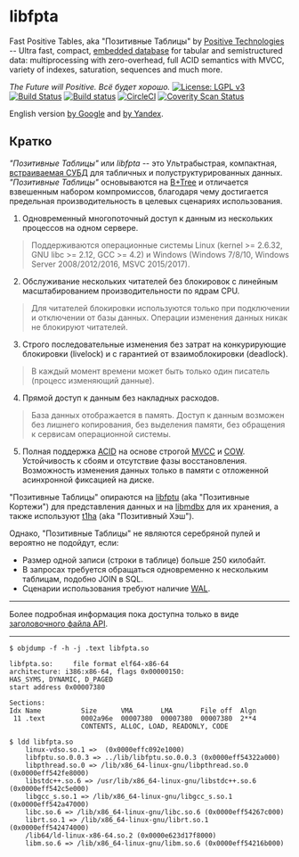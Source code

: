 libfpta
==============================================
Fast Positive Tables, aka "Позитивные Таблицы"
by [Positive Technologies](https://www.ptsecurity.ru) -- Ultra fast, compact, [embedded database](https://en.wikipedia.org/wiki/Embedded_database)
for tabular and semistructured data:
multiprocessing with zero-overhead, full ACID semantics with MVCC,
variety of indexes, saturation, sequences and much more.


*The Future will Positive. Всё будет хорошо.*
[![License: LGPL v3](https://img.shields.io/badge/License-LGPL%20v3-blue.svg)](https://www.gnu.org/licenses/lgpl-3.0)
[![Build Status](https://travis-ci.org/leo-yuriev/libfpta.svg?branch=master)](https://travis-ci.org/leo-yuriev/libfpta)
[![Build status](https://ci.appveyor.com/api/projects/status/wiixsody1o9474g9/branch/master?svg=true)](https://ci.appveyor.com/project/leo-yuriev/libfpta/branch/master)
[![CircleCI](https://circleci.com/gh/leo-yuriev/libfpta/tree/master.svg?style=svg)](https://circleci.com/gh/leo-yuriev/libfpta/tree/master)
[![Coverity Scan Status](https://scan.coverity.com/projects/12920/badge.svg)](https://scan.coverity.com/projects/leo-yuriev-libfpta)

English version [by Google](https://translate.googleusercontent.com/translate_c?act=url&ie=UTF8&sl=ru&tl=en&u=https://github.com/leo-yuriev/libfpta/tree/master)
and [by Yandex](https://translate.yandex.ru/translate?url=https%3A%2F%2Fgithub.com%2Fleo-yuriev%2Flibfpta%2Ftree%2Fmaster&lang=ru-en).


## Кратко

_"Позитивные Таблицы"_ или _libfpta_ -- это Ультрабыстрая, компактная, [встраиваемая СУБД](https://ru.wikipedia.org/wiki/%D0%92%D1%81%D1%82%D1%80%D0%B0%D0%B8%D0%B2%D0%B0%D0%B5%D0%BC%D0%B0%D1%8F_%D0%A1%D0%A3%D0%91%D0%94)
для табличных и полуструктурированных данных.
_"Позитивные Таблицы"_ основываются на [B+Tree](https://ru.wikipedia.org/wiki/B%2B-%D0%B4%D0%B5%D1%80%D0%B5%D0%B2%D0%BE) и отличается взвешенным набором компромиссов,
благодаря чему достигается предельная производительность в целевых сценариях использования.

1. Одновременный многопоточный доступ к данным из нескольких процессов на
одном сервере.
  > Поддерживаются операционные системы
  > Linux (kernel >= 2.6.32, GNU libc >= 2.12, GCC >= 4.2) и
  > Windows (Windows 7/8/10, Windows Server 2008/2012/2016, MSVC 2015/2017).

2. Обслуживание нескольких читателей без блокировок с линейным
масштабированием производительности по ядрам CPU.
  > Для читателей блокировки используются только при подключении и
  > отключении от базы данных. Операции изменения данных никак не блокируют
  > читателей.

3. Строго последовательные изменения без затрат на конкурирующие
блокировки (livelock) и с гарантией от взаимоблокировки (deadlock).
  > В каждый момент времени может быть только один писатель (процесс
  > изменяющий данные).

4. Прямой доступ к данным без накладных расходов.
  > База данных отображается в память. Доступ к данным возможен без
  > лишнего копирования, без выделения памяти, без обращения к сервисам
  > операционной системы.

5. Полная поддержка [ACID](https://ru.wikipedia.org/wiki/ACID) на основе строгой [MVCC](https://ru.wikipedia.org/wiki/MVCC) и
[COW](https://ru.wikipedia.org/wiki/%D0%9A%D0%BE%D0%BF%D0%B8%D1%80%D0%BE%D0%B2%D0%B0%D0%BD%D0%B8%D0%B5_%D0%BF%D1%80%D0%B8_%D0%B7%D0%B0%D0%BF%D0%B8%D1%81%D0%B8).
Устойчивость к сбоям и отсутствие фазы восстановления. Возможность
изменения данных только в памяти с отложенной асинхронной фиксацией на диске.

"Позитивные Таблицы" опираются на [libfptu](https://github.com/leo-yuriev/libfptu) (aka "Позитивные Кортежи")
для представления данных и на [libmdbx](https://github.com/ReOpen/libmdbx)
для их хранения, а также используют [t1ha](https://github.com/PositiveTechnologies/t1ha) (aka "Позитивный Хэш").

Однако, "Позитивные Таблицы" не являются серебряной пулей и вероятно не
подойдут, если:

 * Размер одной записи (строки в таблице) больше 250 килобайт.
 * В запросах требуется обращаться одновременно к нескольким таблицам, подобно JOIN в SQL.
 * Сценарии использования требуют наличие [WAL](https://ru.wikipedia.org/wiki/%D0%97%D0%B0%D0%BF%D0%B8%D1%81%D1%8C_%D1%81_%D0%BF%D1%80%D0%B5%D0%B4%D0%B2%D0%B0%D1%80%D0%B8%D1%82%D0%B5%D0%BB%D1%8C%D0%BD%D1%8B%D0%BC_%D0%B6%D1%83%D1%80%D0%BD%D0%B0%D0%BB%D0%B8%D1%80%D0%BE%D0%B2%D0%B0%D0%BD%D0%B8%D0%B5%D0%BC).

--------------------------------------------------------------------------------

Более подробная информация пока доступна только в виде [заголовочного файла API](fast_positive/tables.h).

--------------------------------------------------------------------------------

```
$ objdump -f -h -j .text libfpta.so

libfpta.so:     file format elf64-x86-64
architecture: i386:x86-64, flags 0x00000150:
HAS_SYMS, DYNAMIC, D_PAGED
start address 0x00007380

Sections:
Idx Name          Size      VMA       LMA       File off  Algn
 11 .text         0002a96e  00007380  00007380  00007380  2**4
                  CONTENTS, ALLOC, LOAD, READONLY, CODE
```

```
$ ldd libfpta.so
	linux-vdso.so.1 =>  (0x0000effc092e1000)
	libfptu.so.0.0.3 => ../lib/libfptu.so.0.0.3 (0x0000eff54322a000)
	libpthread.so.0 => /lib/x86_64-linux-gnu/libpthread.so.0 (0x0000eff542fe8000)
	libstdc++.so.6 => /usr/lib/x86_64-linux-gnu/libstdc++.so.6 (0x0000eff542c5e000)
	libgcc_s.so.1 => /lib/x86_64-linux-gnu/libgcc_s.so.1 (0x0000eff542a47000)
	libc.so.6 => /lib/x86_64-linux-gnu/libc.so.6 (0x0000eff54267c000)
	librt.so.1 => /lib/x86_64-linux-gnu/librt.so.1 (0x0000eff542474000)
	/lib64/ld-linux-x86-64.so.2 (0x0000e623d17f8000)
	libm.so.6 => /lib/x86_64-linux-gnu/libm.so.6 (0x0000eff54216b000)
```
